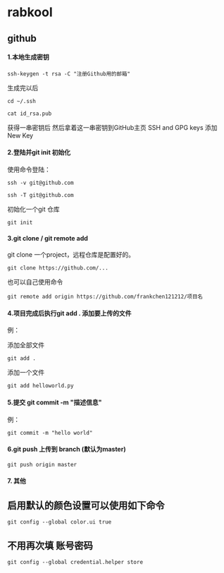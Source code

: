 # rabkool


## github

#### 1.本地生成密钥

```
ssh-keygen -t rsa -C "注册Github用的邮箱"
```

生成完以后

```
cd ~/.ssh 

cat id_rsa.pub
```

获得一串密钥后 然后拿着这一串密钥到GitHub主页 SSH and GPG keys 添加New Key

#### 2.登陆并git init 初始化

使用命令登陆：

```
ssh -v git@github.com 

ssh -T git@github.com
```


初始化一个git 仓库

```
git init
```


#### 3.git clone / git remote add

git clone 一个project，远程仓库是配置好的。

```
git clone https://github.com/...
```

 也可以自己使用命令

```
git remote add origin https://github.com/frankchen121212/项目名
```

#### 4.项目完成后执行git add . 添加要上传的文件

例：

添加全部文件

```
git add .
```

 添加一个文件

```
git add helloworld.py
```

 

#### 5.提交 git commit -m "描述信息"

例：

```
git commit -m "hello world"
```

 

#### 6.git push 上传到 branch (默认为master)

```
git push origin master
```

#### 7. 其他

## 启用默认的颜色设置可以使用如下命令

```shell
git config --global color.ui true
```

## 不用再次填 账号密码
```
git config --global credential.helper store
```
